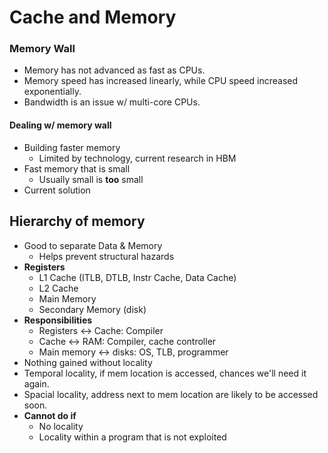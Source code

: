 # Cache and Memory #
### Memory Wall ###
* Memory has not advanced as fast as CPUs.
* Memory speed has increased linearly, while CPU speed increased exponentially.
* Bandwidth is an issue w/ multi-core CPUs.

#### Dealing w/ memory wall ####
* Building faster memory
	* Limited by technology, current research in HBM
* Fast memory that is small
	* Usually small is **too** small
* Current solution
## Hierarchy of memory ##

* Good to separate Data & Memory
	* Helps prevent structural hazards
* **Registers**
	* L1 Cache (ITLB, DTLB, Instr Cache, Data Cache)
	* L2 Cache
	* Main Memory
	* Secondary Memory (disk)
* **Responsibilities**
	* Registers <-> Cache: Compiler
	* Cache <-> RAM: Compiler, cache controller
	* Main memory <-> disks: OS, TLB, programmer
* Nothing gained without locality
* Temporal locality, if mem location is accessed, chances we'll need it again.
* Spacial locality, address next to mem location are likely to be accessed soon.
* **Cannot do if**
	* No locality
	* Locality within a program that is not exploited